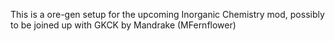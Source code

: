 This is a ore-gen setup for the upcoming Inorganic Chemistry mod, possibly to be joined up with GKCK by Mandrake (MFernflower)